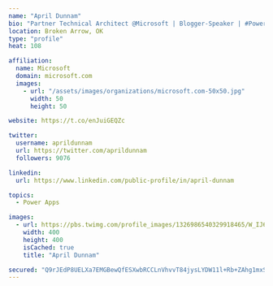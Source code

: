 ```yaml
---
name: "April Dunnam"
bio: "Partner Technical Architect @Microsoft | Blogger-Speaker | #PowerApps, #PowerAutomate, #Office365, #SharePoint | #WIT | #Karaoke Queen"
location: Broken Arrow, OK
type: "profile"
heat: 108

affiliation:
  name: Microsoft
  domain: microsoft.com
  images:
    - url: "/assets/images/organizations/microsoft.com-50x50.jpg"
      width: 50
      height: 50

website: https://t.co/enJuiGEQZc

twitter:
  username: aprildunnam
  url: https://twitter.com/aprildunnam
  followers: 9076

linkedin:
  url: https://www.linkedin.com/public-profile/in/april-dunnam

topics:
  - Power Apps

images:
  - url: https://pbs.twimg.com/profile_images/1326986540329918465/W_IJ6Ih2_400x400.jpg
    width: 400
    height: 400
    isCached: true
    title: "April Dunnam"

secured: "Q9rJEdP8UELXa7EMGBewQfESXwbRCCLnVhvvT84jysLYDW11l+Rb+ZAhg1mxSH8shn8VUMP5ukqK7vyEe3elk99uVcs4oKglBIvga2qrjAEBsD70duimT+R+vRrqcTOxHp3l9rQHiwkgQTgVRO+4AhPYAhDKLPv0J4vGw383M58ZSmbj4eRIevspV4RJ7hnuIw+/8yarMh65C1VKzgtxvfJkIc5sC58RcXvw9di1DRd5aThqBI+VeOR4yD6TCjjXO7zlwpgzQT8H+AeSBkhI1eb1JXhPZWhximRJ9txN8lov/aw0/cxnJUK2MyWfWCcMyVP/13aZoQw/fbgkl3N47l3D1SB3QXDtv0Eqc3M2azllenLfvshNk3Dv/8mpc3H8wlSxjY0p+4ykQSUaIZ84VAR35sT9vDEwy3ld2Iqmq5g=;yyDoURK/uSVnQXWkzo0kHg=="
---
```


